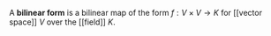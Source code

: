 A **bilinear form** is a bilinear map of the form $f: V \times V \to K$ for [[vector space]] $V$ over the [[field]] $K$.